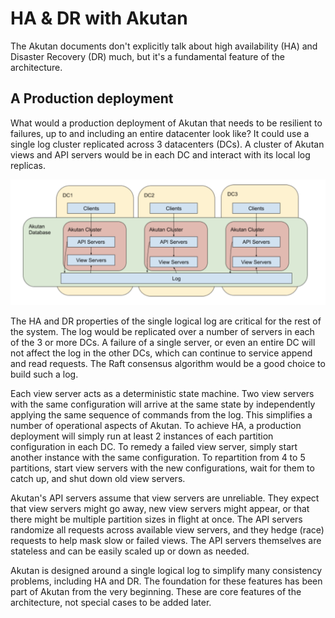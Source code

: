 # HA & DR with Akutan

The Akutan documents don't explicitly talk about high availability (HA) and
Disaster Recovery (DR) much, but it's a fundamental feature of the architecture.

## A Production deployment

What would a production deployment of Akutan that needs to be resilient to
failures, up to and including an entire datacenter look like? It could use a
single log cluster replicated across 3 datacenters (DCs). A cluster of Akutan
views and API servers would be in each DC and interact with its local log
replicas.

![Akutan in 3 DCs](ha_dr.png)

The HA and DR properties of the single logical log are critical for the rest of
the system. The log would be replicated over a number of servers in each of the
3 or more DCs. A failure of a single server, or even an entire DC will not
affect the log in the other DCs, which can continue to service append and read
requests. The Raft consensus algorithm would be a good choice to build such a
log.

Each view server acts as a deterministic state machine. Two view servers with
the same configuration will arrive at the same state by independently applying
the same sequence of commands from the log. This simplifies a number of
operational aspects of Akutan. To achieve HA, a production deployment will simply
run at least 2 instances of each partition configuration in each DC. To remedy a
failed view server, simply start another instance with the same configuration.
To repartition from 4 to 5 partitions, start view servers with the new
configurations, wait for them to catch up, and shut down old view servers.

Akutan's API servers assume that view servers are unreliable. They expect that
view servers might go away, new view servers might appear, or that there might
be multiple partition sizes in flight at once. The API servers randomize all
requests across available view servers, and they hedge (race) requests to help
mask slow or failed views. The API servers themselves are stateless and can be
easily scaled up or down as needed.

Akutan is designed around a single logical log to simplify many consistency
problems, including HA and DR. The foundation for these features has been part
of Akutan from the very beginning. These are core features of the architecture,
not special cases to be added later.
